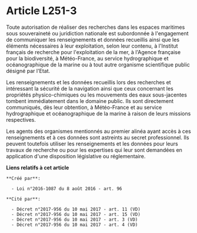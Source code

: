 # Article L251-3

Toute autorisation de réaliser des recherches dans les espaces maritimes sous souveraineté ou juridiction nationale est
subordonnée à l'engagement de communiquer les renseignements et données recueillis ainsi que les éléments nécessaires à leur
exploitation, selon leur contenu, à l'Institut français de recherche pour l'exploitation de la mer, à l'Agence française pour
la biodiversité, à Météo-France, au service hydrographique et océanographique de la marine ou à tout autre organisme
scientifique public désigné par l'Etat. 

Les renseignements et les données recueillis lors des recherches et intéressant la sécurité de la navigation ainsi que ceux
concernant les propriétés physico-chimiques ou les mouvements des eaux sous-jacentes tombent immédiatement dans le domaine
public. Ils sont directement communiqués, dès leur obtention, à Météo-France et au service hydrographique et océanographique
de la marine à raison de leurs missions respectives. 

Les agents des organismes mentionnés au premier alinéa ayant accès à ces renseignements et à ces données sont astreints au
secret professionnel. Ils peuvent toutefois utiliser les renseignements et les données pour leurs travaux de recherche ou
pour les expertises qui leur sont demandées en application d'une disposition législative ou réglementaire.

**Liens relatifs à cet article**

	**Créé par**:

	  - Loi n°2016-1087 du 8 août 2016 - art. 96

	**Cité par**:

	  - Décret n°2017-956 du 10 mai 2017 - art. 11 (VD)
	  - Décret n°2017-956 du 10 mai 2017 - art. 15 (VD)
	  - Décret n°2017-956 du 10 mai 2017 - art. 3 (VD)
	  - Décret n°2017-956 du 10 mai 2017 - art. 4 (VD)
